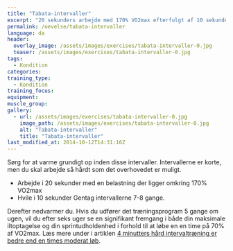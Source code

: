 ```yaml
---
title: "Tabata-intervaller"
excerpt: "20 sekunders arbejde med 170% VO2max efterfulgt af 10 sekunders pause. Gentag 6-8 gange. I alt 4 minutters træning."
permalink: /oevelse/tabata-intervaller
language: da
header:
  overlay_image: /assets/images/exercises/tabata-intervaller-0.jpg
  teaser: /assets/images/exercises/tabata-intervaller-0.jpg
tags:
  - Kondition
categories:
training_type: 
  - Kondition
training_focus: 
equipment:
muscle_group:
gallery:
  - url: /assets/images/exercises/tabata-intervaller-0.jpg
    image_path: /assets/images/exercises/tabata-intervaller-0.jpg
    alt: "Tabata-intervaller"
    title: "Tabata-intervaller"
last_modified_at: 2014-10-12T14:31:16Z
---
```


Sørg for at varme grundigt op inden disse intervaller. Intervallerne er korte, men du skal arbejde så hårdt som det overhovedet er muligt.

- Arbejde i 20 sekunder med en belastning der ligger omkring 170% VO2max
- Hvile i 10 sekunder Gentag intervallerne 7-8 gange.

Derefter nedvarmer du. Hvis du udfører det træningsprogram 5 gange om ugen, vil du efter seks uger se en signifikant fremgang i både din maksimale iltoptagelse og din sprintudholdenhed i forhold til at løbe en en time på 70% af VO2max. Læs mere under i artiklen [4 minutters hård intervaltræning er bedre end en times moderat løb](/artikel/4-minutters-h-rd-intervaltr-ning-bedre-end-en-times-moderat-l-b).
